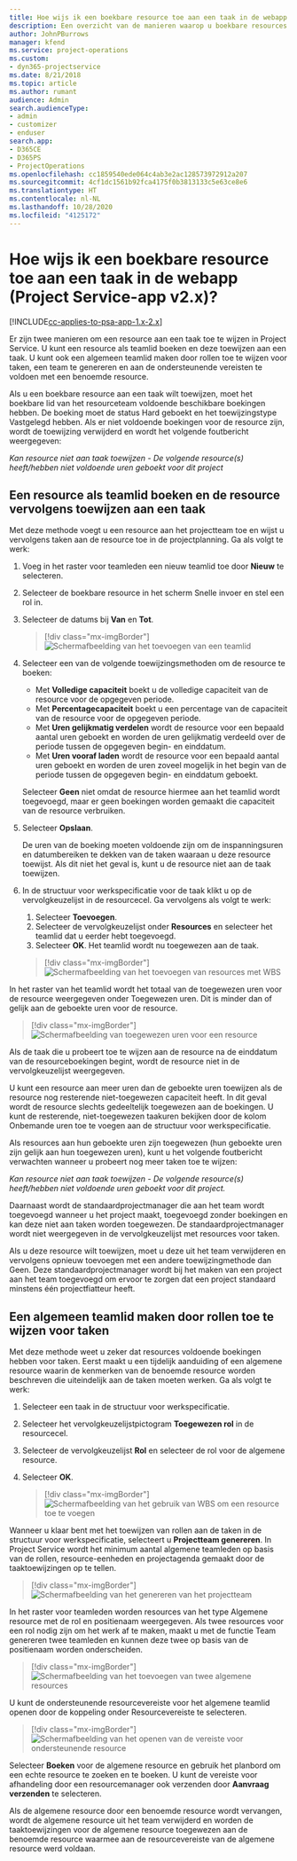 ```yaml
---
title: Hoe wijs ik een boekbare resource toe aan een taak in de webapp
description: Een overzicht van de manieren waarop u boekbare resources kunt toewijzen.
author: JohnPBurrows
manager: kfend
ms.service: project-operations
ms.custom:
- dyn365-projectservice
ms.date: 8/21/2018
ms.topic: article
ms.author: rumant
audience: Admin
search.audienceType:
- admin
- customizer
- enduser
search.app:
- D365CE
- D365PS
- ProjectOperations
ms.openlocfilehash: cc1859540ede064c4ab3e2ac128573972912a207
ms.sourcegitcommit: 4cf1dc1561b92fca4175f0b3813133c5e63ce8e6
ms.translationtype: HT
ms.contentlocale: nl-NL
ms.lasthandoff: 10/28/2020
ms.locfileid: "4125172"
---
```

# <a name="how-do-i-assign-a-bookable-resource-to-a-task-in-the-web-app-project-service-app-v2x"></a>Hoe wijs ik een boekbare resource toe aan een taak in de webapp (Project Service-app v2.x)?

[!INCLUDE[cc-applies-to-psa-app-1.x-2.x](../includes/cc-applies-to-psa-app-1x-2x.md)]

Er zijn twee manieren om een resource aan een taak toe te wijzen in Project Service. U kunt een resource als teamlid boeken en deze toewijzen aan een taak. U kunt ook een algemeen teamlid maken door rollen toe te wijzen voor taken, een team te genereren en aan de ondersteunende vereisten te voldoen met een benoemde resource.

Als u een boekbare resource aan een taak wilt toewijzen, moet het boekbare lid van het resourceteam voldoende beschikbare boekingen hebben. De boeking moet de status Hard geboekt en het toewijzingstype Vastgelegd hebben. Als er niet voldoende boekingen voor de resource zijn, wordt de toewijzing verwijderd en wordt het volgende foutbericht weergegeven:

*Kan resource niet aan taak toewijzen - De volgende resource(s) heeft/hebben niet voldoende uren geboekt voor dit project*

## <a name="book-a-resource-as-a-team-member-and-then-assign-the-resource-to-a-task"></a>Een resource als teamlid boeken en de resource vervolgens toewijzen aan een taak

Met deze methode voegt u een resource aan het projectteam toe en wijst u vervolgens taken aan de resource toe in de projectplanning. Ga als volgt te werk:
1.  Voeg in het raster voor teamleden een nieuw teamlid toe door **Nieuw** te selecteren.
2.  Selecteer de boekbare resource in het scherm Snelle invoer en stel een rol in.
3.  Selecteer de datums bij **Van** en **Tot**.

    > [!div class="mx-imgBorder"] 
    > ![Schermafbeelding van het toevoegen van een teamlid](media/FAQ-Resources-to-Tasks2-1.png "Schermafbeelding van het toevoegen van een teamlid")
 
4.  Selecteer een van de volgende toewijzingsmethoden om de resource te boeken:
    - Met **Volledige capaciteit** boekt u de volledige capaciteit van de resource voor de opgegeven periode.
    - Met **Percentagecapaciteit** boekt u een percentage van de capaciteit van de resource voor de opgegeven periode.
    - Met **Uren gelijkmatig verdelen** wordt de resource voor een bepaald aantal uren geboekt en worden de uren gelijkmatig verdeeld over de periode tussen de opgegeven begin- en einddatum.
    - Met **Uren vooraf laden** wordt de resource voor een bepaald aantal uren geboekt en worden de uren zoveel mogelijk in het begin van de periode tussen de opgegeven begin- en einddatum geboekt.

    Selecteer **Geen** niet omdat de resource hiermee aan het teamlid wordt toegevoegd, maar er geen boekingen worden gemaakt die capaciteit van de resource verbruiken.
5.  Selecteer **Opslaan**.

    De uren van de boeking moeten voldoende zijn om de inspanningsuren en datumbereiken te dekken van de taken waaraan u deze resource toewijst. Als dit niet het geval is, kunt u de resource niet aan de taak toewijzen.

6.  In de structuur voor werkspecificatie voor de taak klikt u op de vervolgkeuzelijst in de resourcecel. Ga vervolgens als volgt te werk: 

    1. Selecteer **Toevoegen**.
    2. Selecteer de vervolgkeuzelijst onder **Resources** en selecteer het teamlid dat u eerder hebt toegevoegd.
    3. Selecteer **OK**. Het teamlid wordt nu toegewezen aan de taak.

    > [!div class="mx-imgBorder"] 
    > ![Schermafbeelding van het toevoegen van resources met WBS](media/FAQ-Resources-to-Tasks2-2.png "Schermafbeelding van het toevoegen van resources met WBS")
 
In het raster van het teamlid wordt het totaal van de toegewezen uren voor de resource weergegeven onder Toegewezen uren. Dit is minder dan of gelijk aan de geboekte uren voor de resource. 

> [!div class="mx-imgBorder"] 
> ![Schermafbeelding van toegewezen uren voor een resource](media/FAQ-Resources-to-Tasks2-3.png "Schermafbeelding van toegewezen uren voor een resource")
 
Als de taak die u probeert toe te wijzen aan de resource na de einddatum van de resourceboekingen begint, wordt de resource niet in de vervolgkeuzelijst weergegeven.

U kunt een resource aan meer uren dan de geboekte uren toewijzen als de resource nog resterende niet-toegewezen capaciteit heeft. In dit geval wordt de resource slechts gedeeltelijk toegewezen aan de boekingen. U kunt de resterende, niet-toegewezen taakuren bekijken door de kolom Onbemande uren toe te voegen aan de structuur voor werkspecificatie.

Als resources aan hun geboekte uren zijn toegewezen (hun geboekte uren zijn gelijk aan hun toegewezen uren), kunt u het volgende foutbericht verwachten wanneer u probeert nog meer taken toe te wijzen:

*Kan resource niet aan taak toewijzen - De volgende resource(s) heeft/hebben niet voldoende uren geboekt voor dit project.*

Daarnaast wordt de standaardprojectmanager die aan het team wordt toegevoegd wanneer u het project maakt, toegevoegd zonder boekingen en kan deze niet aan taken worden toegewezen. De standaardprojectmanager wordt niet weergegeven in de vervolgkeuzelijst met resources voor taken.

Als u deze resource wilt toewijzen, moet u deze uit het team verwijderen en vervolgens opnieuw toevoegen met een andere toewijzingmethode dan Geen. Deze standaardprojectmanager wordt bij het maken van een project aan het team toegevoegd om ervoor te zorgen dat een project standaard minstens één projectfiatteur heeft.

## <a name="create-a-generic-team-member-through-role-assignment-on-tasks"></a>Een algemeen teamlid maken door rollen toe te wijzen voor taken

Met deze methode weet u zeker dat resources voldoende boekingen hebben voor taken. Eerst maakt u een tijdelijk aanduiding of een algemene resource waarin de kenmerken van de benoemde resource worden beschreven die uiteindelijk aan de taken moeten werken. Ga als volgt te werk:

1. Selecteer een taak in de structuur voor werkspecificatie.
2. Selecteer het vervolgkeuzelijstpictogram **Toegewezen rol** in de resourcecel.
3. Selecteer de vervolgkeuzelijst **Rol** en selecteer de rol voor de algemene resource.
4. Selecteer **OK**.

    > [!div class="mx-imgBorder"] 
    > ![Schermafbeelding van het gebruik van WBS om een resource toe te voegen](media/FAQ-Resources-to-Tasks2-4.png "Schermafbeelding van het gebruik van WBS om een resource toe te voegen")
 
Wanneer u klaar bent met het toewijzen van rollen aan de taken in de structuur voor werkspecificatie, selecteert u **Projectteam genereren**. In Project Service wordt het minimum aantal algemene teamleden op basis van de rollen, resource-eenheden en projectagenda gemaakt door de taaktoewijzingen op te tellen.

> [!div class="mx-imgBorder"] 
> ![Schermafbeelding van het genereren van het projectteam](media/FAQ-Resources-to-Tasks2-5.png "Schermafbeelding van het genereren van het projectteam")
 
In het raster voor teamleden worden resources van het type Algemene resource met de rol en positienaam weergegeven. Als twee resources voor een rol nodig zijn om het werk af te maken, maakt u met de functie Team genereren twee teamleden en kunnen deze twee op basis van de positienaam worden onderscheiden.

> [!div class="mx-imgBorder"] 
> ![Schermafbeelding van het toevoegen van twee algemene resources](media/FAQ-Resources-to-Tasks2-6.png "Schermafbeelding van het toevoegen van twee algemene resources")
 
U kunt de ondersteunende resourcevereiste voor het algemene teamlid openen door de koppeling onder Resourcevereiste te selecteren.

> [!div class="mx-imgBorder"] 
> ![Schermafbeelding van het openen van de vereiste voor ondersteunende resource](media/FAQ-Resources-to-Tasks2-7.png "Schermafbeelding van het openen van de vereiste voor ondersteunende resource")

Selecteer **Boeken** voor de algemene resource en gebruik het planbord om een echte resource te zoeken en te boeken. U kunt de vereiste voor afhandeling door een resourcemanager ook verzenden door **Aanvraag verzenden** te selecteren.

Als de algemene resource door een benoemde resource wordt vervangen, wordt de algemene resource uit het team verwijderd en worden de taaktoewijzingen voor de algemene resource toegewezen aan de benoemde resource waarmee aan de resourcevereiste van de algemene resource werd voldaan.
 

